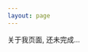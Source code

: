 ```yaml
---
layout: page
---
```


<!-- TODO: 

个人信息页面, 使用 vite 组件

    头像
邮箱 secretx500
  鼠标特效

-->

关于我页面, 还未完成...

